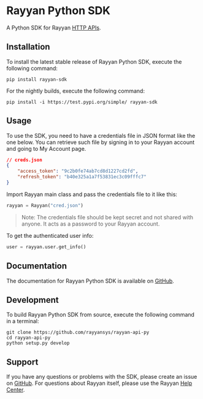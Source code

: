 # Rayyan Python SDK

A Python SDK for Rayyan [HTTP APIs](https://github.com/rayyansys/rayyan-api-docs).
## Installation

To install the latest stable release of Rayyan Python SDK, execute the following command:

```shell
pip install rayyan-sdk
```

For the nightly builds, execute the following command:

```shell
pip install -i https://test.pypi.org/simple/ rayyan-sdk
```

## Usage

To use the SDK, you need to have a credentials file in JSON format like the one below.
You can retrieve such file by signing in to your Rayyan account and going to My Account page.

```json
// creds.json
{
    "access_token": "9c2b0fe74ab7cd8d1227cd2fd",
    "refresh_token": "b40e325a1a7f53831ec3c09fffc7"
}
```

Import Rayyan main class and pass the credentials file to it like this:

```python
rayyan = Rayyan("cred.json")
```

> Note: The credentials file should be kept secret and not shared with anyone.
It acts as a password to your Rayyan account.

To get the authenticated user info:

```python
user = rayyan.user.get_info()
```

## Documentation

The documentation for Rayyan Python SDK is available on [GitHub](https://github.com/rayyansys/rayyan-api-py/tree/master/docs).


## Development

To build Rayyan Python SDK from source, execute the following command in a terminal:

```shell
git clone https://github.com/rayyansys/rayyan-api-py
cd rayyan-api-py
python setup.py develop
```

## Support

If you have any questions or problems with the SDK,
please create an issue on [GitHub](https://github.com/rayyansys/rayyan-api-py).
For questions about Rayyan itself, please use the Rayyan [Help Center](https://help.rayyan.ai/).
